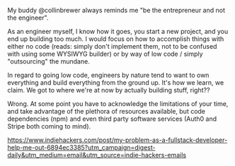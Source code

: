 My buddy @collinbrewer always reminds me "be the entrepreneur and not the engineer".

As an engineer myself, I know how it goes, you start a new project, and you end up building too much. I would focus on how to accomplish things with either no code (reads: simply don't implement them, not to be confused with using some WYSIWYG builder) or by way of low code / simply "outsourcing" the mundane.

In regard to going low code, engineers by nature tend to want to own everything and build everything from the ground up. It's how we learn, we claim. We got to where we're at now by actually building stuff, right??

Wrong. At some point you have to acknowledge the limitations of your time, and take advantage of the plethora of resources available, but code dependencies (npm) and even third party software services (Auth0 and Stripe both coming to mind).

https://www.indiehackers.com/post/my-problem-as-a-fullstack-developer-help-me-out-6894ec3385?utm_campaign=digest-daily&utm_medium=email&utm_source=indie-hackers-emails


